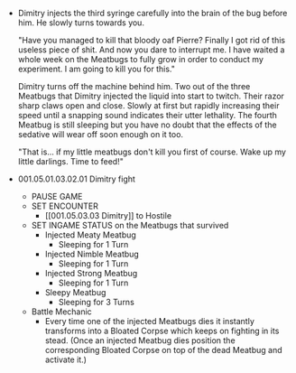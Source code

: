 - Dimitry injects the third syringe carefully into the brain of the bug before him. He slowly turns towards you.
  
  "Have you managed to kill that bloody oaf Pierre? Finally I got rid of this useless piece of shit. And now you dare to interrupt me. I have waited a whole week on the Meatbugs to fully grow in order to conduct my experiment. I am going to kill you for this."
  
  Dimitry turns off the machine behind him. Two out of the three Meatbugs that Dimitry injected the liquid into start to twitch. Their razor sharp claws open and close. Slowly at first but rapidly increasing their speed until a snapping sound indicates their utter lethality. The fourth Meatbug is still sleeping but you have no doubt that the effects of the sedative will wear off soon enough on it too.
  
  "That is... if my little meatbugs don't kill you first of course. Wake up my little darlings. Time to feed!"
- 001.05.01.03.02.01 Dimitry fight
	- PAUSE GAME
	- SET ENCOUNTER
		- [[001.05.03.03 Dimitry]] to Hostile
	- SET INGAME STATUS on the Meatbugs that survived
		- Injected Meaty Meatbug
			- Sleeping for 1 Turn
		- Injected Nimble Meatbug
			- Sleeping for 1 Turn
		- Injected Strong Meatbug
			- Sleeping for 1 Turn
		- Sleepy Meatbug
			- Sleeping for 3 Turns
	- Battle Mechanic
		- Every time one of the injected Meatbugs dies it instantly transforms into a Bloated Corpse which keeps on fighting in its stead. (Once an injected Meatbug dies position the corresponding Bloated Corpse on top of the dead Meatbug and activate it.)